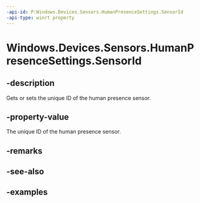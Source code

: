 ```yaml
---
-api-id: P:Windows.Devices.Sensors.HumanPresenceSettings.SensorId
-api-type: winrt property
---
```


# Windows.Devices.Sensors.HumanPresenceSettings.SensorId

<!--
public string SensorId { get; set; }
-->

## -description

Gets or sets the unique ID of the human presence sensor.

## -property-value

The unique ID of the human presence sensor.

## -remarks

## -see-also

## -examples

